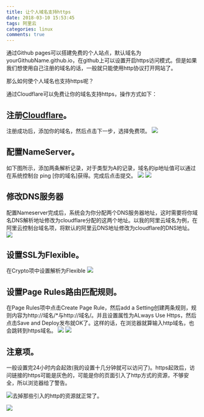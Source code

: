 ```yaml
---
title: 让个人域名支持https
date: 2018-03-10 15:53:45
tags: 阿里云
categories: linux
comments: true
---
```

通过Github pages可以搭建免费的个人站点，默认域名为yourGithubName.github.io，在github上可以设置开启https访问模式。但是如果我们想使用自己注册的域名的话，一般就只能使用http协议打开网站了。

那么如何使个人域名也支持https呢？
<!-- more -->

通过Cloudflare可以免费让你的域名支持https，操作方式如下：
## 注册[Cloudflare](https://www.cloudflare.com/)。
注册成功后，添加你的域名，然后点击下一步，选择免费项。
![](/images/2018/3/https1.png)

## 配置NameServer。
如下图所示，添加两条解析记录，对于类型为A的记录，域名的ip地址值可以通过在系统控制台 ping [你的域名]获得。完成后点击提交。
![](/images/2018/3/https2.png)
![](/images/2018/3/https3.png)

## 修改DNS服务器
配置Nameserver完成后，系统会为你分配两个DNS服务器地址，这时需要将你域名DNS解析地址修改为cloudflare分配的这两个地址。以我的阿里云域名为例，在阿里云控制台域名项，将默认的阿里云DNS地址修改为cloudflare的DNS地址。
![](/images/2018/3/https3.5.png)

## 设置SSL为Flexible。
在Crypto项中设置解析为Flexible
![](/images/2018/3/https4.png)

## 设置Page Rules路由匹配规则。
在Page Rules项中点击Create Page Rule，然后add a Setting创建两条规则，规则内容为http://域名/*与http://域名/。并且设置属性为ALways Use Https，然后点击Save and Deploy发布就OK了。这样的话，在浏览器就算输入http域名，也会跳转到https域名。
![](/images/2018/3/https5.png)
![](/images/2018/3/https6.png)

## 注意项。
一般设置完24小时内会起效(我的设置十几分钟就可以访问了)。https起效后，访问链接的https可能是灰色的，可能是你的页面引入了http方式的资源，不够安全，所以浏览器给了警告。

![](/images/2018/3/https7.png)去掉那些引入的http的资源就正常了。

![](/images/2018/3/https8.png)


